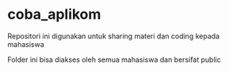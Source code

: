 # coba_aplikom
Repositori ini digunakan untuk sharing materi dan coding kepada mahasiswa

Folder ini bisa diakses oleh semua mahasiswa dan bersifat public
